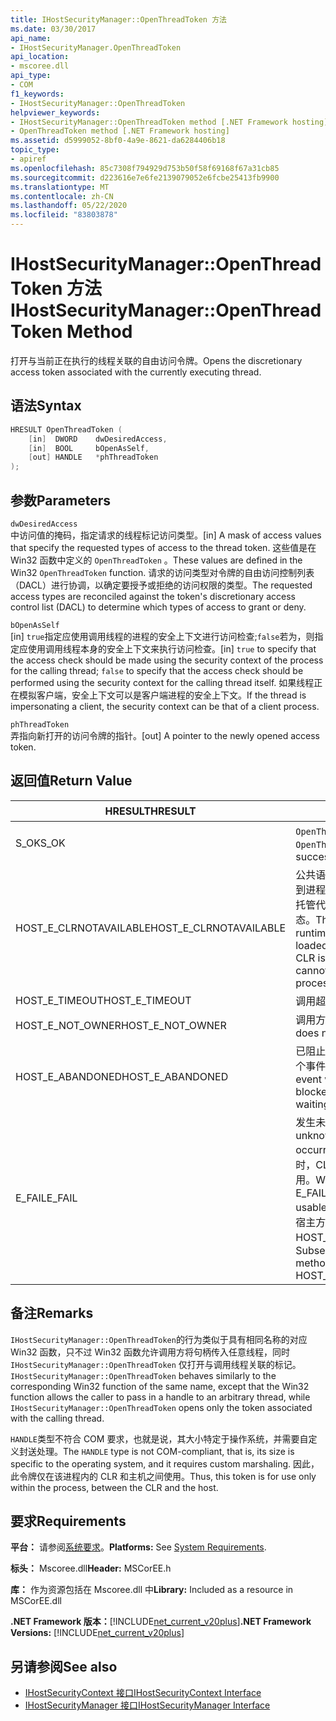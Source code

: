 ```yaml
---
title: IHostSecurityManager::OpenThreadToken 方法
ms.date: 03/30/2017
api_name:
- IHostSecurityManager.OpenThreadToken
api_location:
- mscoree.dll
api_type:
- COM
f1_keywords:
- IHostSecurityManager::OpenThreadToken
helpviewer_keywords:
- IHostSecurityManager::OpenThreadToken method [.NET Framework hosting]
- OpenThreadToken method [.NET Framework hosting]
ms.assetid: d5999052-8bf0-4a9e-8621-da6284406b18
topic_type:
- apiref
ms.openlocfilehash: 85c7308f794929d753b50f58f69168f67a31cb85
ms.sourcegitcommit: d223616e7e6fe2139079052e6fcbe25413fb9900
ms.translationtype: MT
ms.contentlocale: zh-CN
ms.lasthandoff: 05/22/2020
ms.locfileid: "83803878"
---
```

# <a name="ihostsecuritymanageropenthreadtoken-method"></a><span data-ttu-id="cf780-102">IHostSecurityManager::OpenThreadToken 方法</span><span class="sxs-lookup"><span data-stu-id="cf780-102">IHostSecurityManager::OpenThreadToken Method</span></span>
<span data-ttu-id="cf780-103">打开与当前正在执行的线程关联的自由访问令牌。</span><span class="sxs-lookup"><span data-stu-id="cf780-103">Opens the discretionary access token associated with the currently executing thread.</span></span>  
  
## <a name="syntax"></a><span data-ttu-id="cf780-104">语法</span><span class="sxs-lookup"><span data-stu-id="cf780-104">Syntax</span></span>  
  
```cpp  
HRESULT OpenThreadToken (  
    [in]  DWORD    dwDesiredAccess,
    [in]  BOOL     bOpenAsSelf,
    [out] HANDLE   *phThreadToken  
);  
```  
  
## <a name="parameters"></a><span data-ttu-id="cf780-105">参数</span><span class="sxs-lookup"><span data-stu-id="cf780-105">Parameters</span></span>  
 `dwDesiredAccess`  
 <span data-ttu-id="cf780-106">中访问值的掩码，指定请求的线程标记访问类型。</span><span class="sxs-lookup"><span data-stu-id="cf780-106">[in] A mask of access values that specify the requested types of access to the thread token.</span></span> <span data-ttu-id="cf780-107">这些值是在 Win32 函数中定义的 `OpenThreadToken` 。</span><span class="sxs-lookup"><span data-stu-id="cf780-107">These values are defined in the Win32 `OpenThreadToken` function.</span></span> <span data-ttu-id="cf780-108">请求的访问类型对令牌的自由访问控制列表（DACL）进行协调，以确定要授予或拒绝的访问权限的类型。</span><span class="sxs-lookup"><span data-stu-id="cf780-108">The requested access types are reconciled against the token's discretionary access control list (DACL) to determine which types of access to grant or deny.</span></span>  
  
 `bOpenAsSelf`  
 <span data-ttu-id="cf780-109">[in] `true`指定应使用调用线程的进程的安全上下文进行访问检查;`false`若为，则指定应使用调用线程本身的安全上下文来执行访问检查。</span><span class="sxs-lookup"><span data-stu-id="cf780-109">[in] `true` to specify that the access check should be made using the security context of the process for the calling thread; `false` to specify that the access check should be performed using the security context for the calling thread itself.</span></span> <span data-ttu-id="cf780-110">如果线程正在模拟客户端，安全上下文可以是客户端进程的安全上下文。</span><span class="sxs-lookup"><span data-stu-id="cf780-110">If the thread is impersonating a client, the security context can be that of a client process.</span></span>  
  
 `phThreadToken`  
 <span data-ttu-id="cf780-111">弄指向新打开的访问令牌的指针。</span><span class="sxs-lookup"><span data-stu-id="cf780-111">[out] A pointer to the newly opened access token.</span></span>  
  
## <a name="return-value"></a><span data-ttu-id="cf780-112">返回值</span><span class="sxs-lookup"><span data-stu-id="cf780-112">Return Value</span></span>  
  
|<span data-ttu-id="cf780-113">HRESULT</span><span class="sxs-lookup"><span data-stu-id="cf780-113">HRESULT</span></span>|<span data-ttu-id="cf780-114">说明</span><span class="sxs-lookup"><span data-stu-id="cf780-114">Description</span></span>|  
|-------------|-----------------|  
|<span data-ttu-id="cf780-115">S_OK</span><span class="sxs-lookup"><span data-stu-id="cf780-115">S_OK</span></span>|<span data-ttu-id="cf780-116">`OpenThreadToken`已成功返回。</span><span class="sxs-lookup"><span data-stu-id="cf780-116">`OpenThreadToken` returned successfully.</span></span>|  
|<span data-ttu-id="cf780-117">HOST_E_CLRNOTAVAILABLE</span><span class="sxs-lookup"><span data-stu-id="cf780-117">HOST_E_CLRNOTAVAILABLE</span></span>|<span data-ttu-id="cf780-118">公共语言运行时（CLR）未加载到进程中，或 CLR 处于无法运行托管代码或成功处理调用的状态。</span><span class="sxs-lookup"><span data-stu-id="cf780-118">The common language runtime (CLR) has not been loaded into a process, or the CLR is in a state in which it cannot run managed code or process the call successfully.</span></span>|  
|<span data-ttu-id="cf780-119">HOST_E_TIMEOUT</span><span class="sxs-lookup"><span data-stu-id="cf780-119">HOST_E_TIMEOUT</span></span>|<span data-ttu-id="cf780-120">调用超时。</span><span class="sxs-lookup"><span data-stu-id="cf780-120">The call timed out.</span></span>|  
|<span data-ttu-id="cf780-121">HOST_E_NOT_OWNER</span><span class="sxs-lookup"><span data-stu-id="cf780-121">HOST_E_NOT_OWNER</span></span>|<span data-ttu-id="cf780-122">调用方不拥有该锁。</span><span class="sxs-lookup"><span data-stu-id="cf780-122">The caller does not own the lock.</span></span>|  
|<span data-ttu-id="cf780-123">HOST_E_ABANDONED</span><span class="sxs-lookup"><span data-stu-id="cf780-123">HOST_E_ABANDONED</span></span>|<span data-ttu-id="cf780-124">已阻止的线程或纤程正在等待某个事件时，该事件被取消。</span><span class="sxs-lookup"><span data-stu-id="cf780-124">An event was canceled while a blocked thread or fiber was waiting on it.</span></span>|  
|<span data-ttu-id="cf780-125">E_FAIL</span><span class="sxs-lookup"><span data-stu-id="cf780-125">E_FAIL</span></span>|<span data-ttu-id="cf780-126">发生未知的灾难性故障。</span><span class="sxs-lookup"><span data-stu-id="cf780-126">An unknown catastrophic failure occurred.</span></span> <span data-ttu-id="cf780-127">当方法返回 E_FAIL 时，CLR 在该进程内将不再可用。</span><span class="sxs-lookup"><span data-stu-id="cf780-127">When a method returns E_FAIL, the CLR is no longer usable within the process.</span></span> <span data-ttu-id="cf780-128">对宿主方法的后续调用会返回 HOST_E_CLRNOTAVAILABLE。</span><span class="sxs-lookup"><span data-stu-id="cf780-128">Subsequent calls to hosting methods return HOST_E_CLRNOTAVAILABLE.</span></span>|  
  
## <a name="remarks"></a><span data-ttu-id="cf780-129">备注</span><span class="sxs-lookup"><span data-stu-id="cf780-129">Remarks</span></span>  
 <span data-ttu-id="cf780-130">`IHostSecurityManager::OpenThreadToken`的行为类似于具有相同名称的对应 Win32 函数，只不过 Win32 函数允许调用方将句柄传入任意线程，同时 `IHostSecurityManager::OpenThreadToken` 仅打开与调用线程关联的标记。</span><span class="sxs-lookup"><span data-stu-id="cf780-130">`IHostSecurityManager::OpenThreadToken` behaves similarly to the corresponding Win32 function of the same name, except that the Win32 function allows the caller to pass in a handle to an arbitrary thread, while `IHostSecurityManager::OpenThreadToken` opens only the token associated with the calling thread.</span></span>  
  
 <span data-ttu-id="cf780-131">`HANDLE`类型不符合 COM 要求，也就是说，其大小特定于操作系统，并需要自定义封送处理。</span><span class="sxs-lookup"><span data-stu-id="cf780-131">The `HANDLE` type is not COM-compliant, that is, its size is specific to the operating system, and it requires custom marshaling.</span></span> <span data-ttu-id="cf780-132">因此，此令牌仅在该进程内的 CLR 和主机之间使用。</span><span class="sxs-lookup"><span data-stu-id="cf780-132">Thus, this token is for use only within the process, between the CLR and the host.</span></span>  
  
## <a name="requirements"></a><span data-ttu-id="cf780-133">要求</span><span class="sxs-lookup"><span data-stu-id="cf780-133">Requirements</span></span>  
 <span data-ttu-id="cf780-134">**平台：** 请参阅[系统要求](../../get-started/system-requirements.md)。</span><span class="sxs-lookup"><span data-stu-id="cf780-134">**Platforms:** See [System Requirements](../../get-started/system-requirements.md).</span></span>  
  
 <span data-ttu-id="cf780-135">**标头：** Mscoree.dll</span><span class="sxs-lookup"><span data-stu-id="cf780-135">**Header:** MSCorEE.h</span></span>  
  
 <span data-ttu-id="cf780-136">**库：** 作为资源包括在 Mscoree.dll 中</span><span class="sxs-lookup"><span data-stu-id="cf780-136">**Library:** Included as a resource in MSCorEE.dll</span></span>  
  
 <span data-ttu-id="cf780-137">**.NET Framework 版本：**[!INCLUDE[net_current_v20plus](../../../../includes/net-current-v20plus-md.md)]</span><span class="sxs-lookup"><span data-stu-id="cf780-137">**.NET Framework Versions:** [!INCLUDE[net_current_v20plus](../../../../includes/net-current-v20plus-md.md)]</span></span>  
  
## <a name="see-also"></a><span data-ttu-id="cf780-138">另请参阅</span><span class="sxs-lookup"><span data-stu-id="cf780-138">See also</span></span>

- [<span data-ttu-id="cf780-139">IHostSecurityContext 接口</span><span class="sxs-lookup"><span data-stu-id="cf780-139">IHostSecurityContext Interface</span></span>](ihostsecuritycontext-interface.md)
- [<span data-ttu-id="cf780-140">IHostSecurityManager 接口</span><span class="sxs-lookup"><span data-stu-id="cf780-140">IHostSecurityManager Interface</span></span>](ihostsecuritymanager-interface.md)
